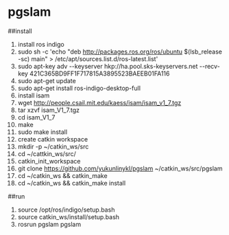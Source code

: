 # pgslam
##install
1. install ros indigo
 1. sudo sh -c 'echo "deb http://packages.ros.org/ros/ubuntu $(lsb_release -sc) main" > /etc/apt/sources.list.d/ros-latest.list'
 2. sudo apt-key adv --keyserver hkp://ha.pool.sks-keyservers.net --recv-key 421C365BD9FF1F717815A3895523BAEEB01FA116
 3. sudo apt-get update
 4. sudo apt-get install ros-indigo-desktop-full
2. install isam
 1. wget http://people.csail.mit.edu/kaess/isam/isam_v1_7.tgz
 2. tar xzvf isam_V1_7.tgz
 3. cd isam_V1_7
 4. make
 5. sudo make install
3. create catkin workspace
 1. mkdir -p ~/catkin_ws/src
 2. cd ~/cattkin_ws/src/
 3. catkin_init_workspace
5. git clone https://github.com/yukunlinykl/pgslam ~/catkin_ws/src/pgslam
6. cd ~/catkin_ws && catkin_make
7. cd ~/catkin_ws && catkin_make install

##run
1. source /opt/ros/indigo/setup.bash
2. source catkin_ws/install/setup.bash
3. rosrun pgslam pgslam
